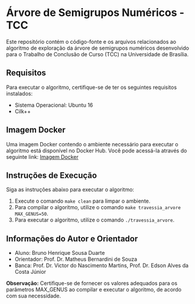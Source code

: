 # Árvore de Semigrupos Numéricos - TCC

Este repositório contém o código-fonte e os arquivos relacionados ao algoritmo de exploração da árvore de semigrupos numéricos desenvolvido para o Trabalho de Conclusão de Curso (TCC) na Universidade de Brasília.

## Requisitos

Para executar o algoritmo, certifique-se de ter os seguintes requisitos instalados:

- Sistema Operacional: Ubuntu 16
- Cilk++

## Imagem Docker

Uma imagem Docker contendo o ambiente necessário para executar o algoritmo está disponível no Docker Hub. Você pode acessá-la através do seguinte link: [Imagem Docker](https://hub.docker.com/repository/docker/mexazonic/tcc2/general)

## Instruções de Execução

Siga as instruções abaixo para executar o algoritmo:

1. Execute o comando `make clean` para limpar o ambiente.
2. Para compilar o algoritmo, utilize o comando `make travessia_arvore MAX_GENUS=50`.
3. Para executar o algoritmo, utilize o comando `./travessia_arvore`.

## Informações do Autor e Orientador

- Aluno: Bruno Henrique Sousa Duarte
- Orientador: Prof. Dr. Matheus Bernardini de Souza
- Banca: Prof. Dr. Victor do Nascimento Martins, Prof. Dr. Edson Alves da Costa Júnior

**Observação:** Certifique-se de fornecer os valores adequados para os parâmetros MAX_GENUS ao compilar e executar o algoritmo, de acordo com sua necessidade.
